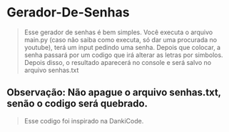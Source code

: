 # Gerador-De-Senhas

> Esse gerador de senhas é bem simples. Você executa o arquivo main.py (caso não saiba como executa, só dar uma procurada no youtube), terá um input pedindo uma senha. Depois que colocar, a senha passará por um codigo que irá alterar as letras por simbolos. Depois disso, o resultado aparecerá no console e será salvo no arquivo senhas.txt

## Observação: Não apague o arquivo senhas.txt, senão o codigo será quebrado.

> Esse codigo foi inspirado na DankiCode.
